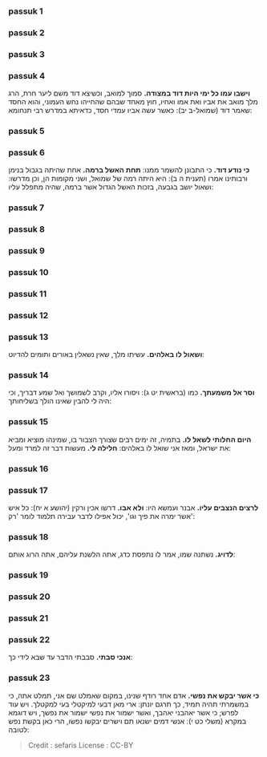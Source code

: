 
### passuk 1

### passuk 2

### passuk 3

### passuk 4
<b>וישבו עמו כל ימי היות דוד במצודה.</b> סמוך למואב, וכשיצא דוד משם ליער חרת, הרג מלך מואב את אביו ואת אמו ואחיו, חוץ מאחד שבהם שהחייהו נחש העמוני, והוא החסד שאמר דוד (שמואל-ב יב): כאשר עשה אביו עמדי חסד, כדאיתא במדרש רבי תנחומא:

### passuk 5

### passuk 6
<b>כי נודע דוד.</b> כי התבונן להשמר ממנו:
<b>תחת האשל ברמה.</b> אחת שהיתה בגבול בנימן ורבותינו אמרו (תענית ה ב): היא היתה רמה של שמואל, ושני מקומות הן, וכן מדרשו: ושאול יושב בגבעה, בזכות האשל הגדול אשר ברמה, שהיה מתפלל עליו:

### passuk 7

### passuk 8

### passuk 9

### passuk 10

### passuk 11

### passuk 12

### passuk 13
<b>ושאול לו באלהים.</b> עשיתו מלך, שאין נשאלין באורים ותומים להדיוט:

### passuk 14
<b>וסר אל משמעתך.</b> כמו (בראשית יט ג): ויסורו אליו, וקרב לשמושך ואל שמע דבריך, וכי היה לי להבין שאינו הולך בשליחותך:

### passuk 15
<b>היום החלותי לשאל לו.</b> בתמיה, זה ימים רבים שצורך הצבור בו, שמינהו מוציא ומביא את ישראל, ומאז אני שואל לו באלהים: 
<b>חלילה לי.</b> מעשות דבר זה למרד ומעל:

### passuk 16

### passuk 17
<b>לרצים הנצבים עליו.</b> אבנר ועמשא היו:
<b>ולא אבו.</b> דרשו אכין ורקין (יהושע א יח): כל איש אשר ימרה את פיך וגו', יכול אפילו לדבר עבירה תלמוד לומר 'רק':

### passuk 18
<b>לדויג.</b> נשתנה שמו, אמר לו נתפסת כדג, אתה הלשנת עליהם, אתה הרוג אותם:

### passuk 19

### passuk 20

### passuk 21

### passuk 22
<b>אנכי סבתי.</b> סבבתי הדבר עד שבא לידי כך:

### passuk 23
<b>כי אשר יבקש את נפשי.</b> אדם אחד רודף שנינו, במקום שאמלט שם אני, תמלט אתה, כי במשמרתי תהיה תמיד, כך תרגם יונתן: ארי מאן דבעי למיקטלי בעי למקטלך. ויש עוד לפרש; כי אשר יאהבני יאהבך, ואשר ישמור את נפשי ישמור את נפשך, ויש דוגמא במקרא (משלי כט י): אנשי דמים ישנאו תם וישרים יבקשו נפשו, הרי כאן בקשת נפש לטובה:

>Credit : sefaris
>License : CC-BY